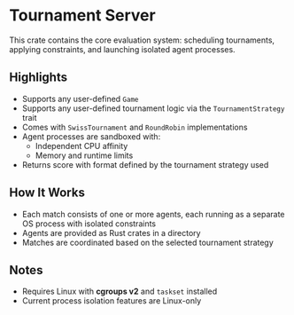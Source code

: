 # Tournament Server

This crate contains the core evaluation system: scheduling tournaments, applying constraints, and launching isolated agent processes.

## Highlights

- Supports any user-defined `Game`
- Supports any user-defined tournament logic via the `TournamentStrategy` trait
- Comes with `SwissTournament` and `RoundRobin` implementations
- Agent processes are sandboxed with:
  * Independent CPU affinity
  * Memory and runtime limits
- Returns score with format defined by the tournament strategy used

## How It Works

- Each match consists of one or more agents, each running as a separate OS process with isolated constraints
- Agents are provided as Rust crates in a directory
- Matches are coordinated based on the selected tournament strategy

## Notes

- Requires Linux with **cgroups v2** and `taskset` installed
- Current process isolation features are Linux-only
